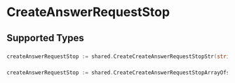 # CreateAnswerRequestStop


## Supported Types

### 

```go
createAnswerRequestStop := shared.CreateCreateAnswerRequestStopStr(string{/* values here */})
```

### 

```go
createAnswerRequestStop := shared.CreateCreateAnswerRequestStopArrayOfstr([]string{/* values here */})
```


